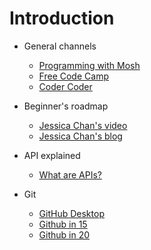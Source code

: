 # Introduction

- General channels
  - [Programming with Mosh](https://www.youtube.com/channel/UCWv7vMbMWH4-V0ZXdmDpPBA)
  - [Free Code Camp](https://www.youtube.com/c/Freecodecamp)
  - [Coder Coder](https://www.youtube.com/c/TheCoderCoder)

- Beginner's roadmap
  - [Jessica Chan's video](https://www.youtube.com/watch?v=ysEN5RaKOlA)
  - [Jessica Chan's blog](https://coder-coder.com/learn-web-development/)

- API explained
  - [What are APIs?](https://www.youtube.com/watch?v=OVvTv9Hy91Q)

- Git
  - [GitHub Desktop](https://desktop.github.com/)
  - [Github in 15](https://www.youtube.com/watch?v=USjZcfj8yxE)
  - [Github in 20](https://www.youtube.com/watch?v=nhNq2kIvi9s)
